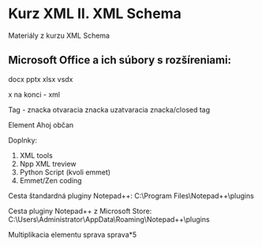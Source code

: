 # Kurz XML II. XML Schema
Materiály z kurzu XML Schema

## Microsoft Office a ich súbory s rozšíreniami:
docx
pptx
xlsx
vsdx

x na konci - xml

Tag - znacka
otvaracia znacka		uzatvaracia znacka/closed tag

Element
<sprava>Ahoj občan </sprava>

Doplnky:
1. XML tools
2. Npp XML treview
3. Python Script 	(kvoli emmet)
4. Emmet/Zen coding
 
Cesta štandardná pluginy Notepad++:
C:\Program Files\Notepad++\plugins
 
Cesta pluginy Notepad++ z Microsoft Store:
C:\Users\Administrator\AppData\Roaming\Notepad++\plugins


<sprava></sprava>
<karol></karol>
<laco></laco>
<dokument></dokument>
<pravidlo></pravidlo>

Multiplikacia elementu sprava
sprava*5
<sprava></sprava>
<sprava></sprava>
<sprava></sprava>
<sprava></sprava>
<sprava></sprava>


